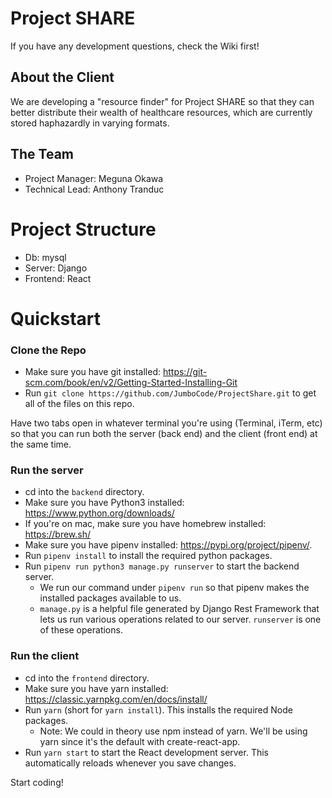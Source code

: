 # Project SHARE

If you have any development questions, check the Wiki first!

## About the Client

We are developing a "resource finder" for Project SHARE so that they can better distribute their wealth of healthcare resources, which are currently stored haphazardly in varying formats. 

## The Team

- Project Manager: Meguna Okawa
- Technical Lead: Anthony Tranduc

# Project Structure

- Db: mysql 
- Server: Django
- Frontend: React

# Quickstart

### Clone the Repo

- Make sure you have git installed: https://git-scm.com/book/en/v2/Getting-Started-Installing-Git
- Run `git clone https://github.com/JumboCode/ProjectShare.git` to get all of the files on this repo. 

Have two tabs open in whatever terminal you're using (Terminal, iTerm, etc) so that
you can run both the server (back end) and the client (front end) at the same time. 

### Run the server

- cd into the `backend` directory.
- Make sure you have Python3 installed: https://www.python.org/downloads/
- If you're on mac, make sure you have homebrew installed: https://brew.sh/
- Make sure you have pipenv installed: https://pypi.org/project/pipenv/.
- Run `pipenv install` to install the required python packages.
- Run `pipenv run python3 manage.py runserver` to start the backend server.
  - We run our command under `pipenv run` so that pipenv makes the installed packages
  available to us.
  - `manage.py` is a helpful file generated by Django Rest Framework that lets us 
  run various operations related to our server. `runserver` is one of these operations. 

### Run the client

- cd into the `frontend` directory.
- Make sure you have yarn installed: https://classic.yarnpkg.com/en/docs/install/
- Run `yarn` (short for `yarn install`). This installs the required Node packages. 
  - Note: We could in theory use npm instead of yarn. We'll be using yarn since it's the
  default with create-react-app.
- Run `yarn start` to start the React development server. This automatically reloads
  whenever you save changes.

Start coding!
